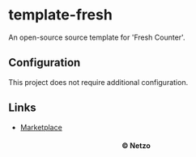 # template-fresh

An open-source source template for 'Fresh Counter'.

## Configuration

This project does not require additional configuration.

## Links

- [Marketplace](https://app.netzo.io/templates/template-fresh)

<div align="center">
  <h4>© Netzo</h4>
</div>
